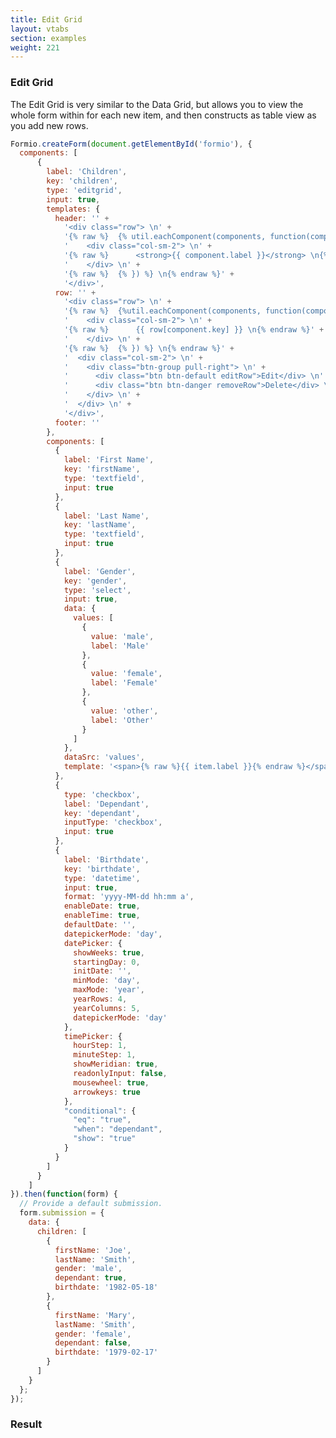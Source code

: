 ```yaml
---
title: Edit Grid
layout: vtabs
section: examples
weight: 221
---
```

### Edit Grid
The Edit Grid is very similar to the Data Grid, but allows you to view the whole form within for each new item, and then
constructs as table view as you add new rows.

```js
Formio.createForm(document.getElementById('formio'), {
  components: [
      {
        label: 'Children',
        key: 'children',
        type: 'editgrid',
        input: true,
        templates: {
          header: '' +
            '<div class="row"> \n' +
            '{% raw %}  {% util.eachComponent(components, function(component) { %} \n{% endraw %}' +
            '    <div class="col-sm-2"> \n' +
            '{% raw %}      <strong>{{ component.label }}</strong> \n{% endraw %}' +
            '    </div> \n' +
            '{% raw %}  {% }) %} \n{% endraw %}' +
            '</div>',
          row: '' +
            '<div class="row"> \n' +
            '{% raw %}  {%util.eachComponent(components, function(component) { %} \n{% endraw %}' +
            '    <div class="col-sm-2"> \n' +
            '{% raw %}      {{ row[component.key] }} \n{% endraw %}' +
            '    </div> \n' +
            '{% raw %}  {% }) %} \n{% endraw %}' +
            '  <div class="col-sm-2"> \n' +
            '    <div class="btn-group pull-right"> \n' +
            '      <div class="btn btn-default editRow">Edit</div> \n' +
            '      <div class="btn btn-danger removeRow">Delete</div> \n' +
            '    </div> \n' +
            '  </div> \n' +
            '</div>',
          footer: ''
        },
        components: [
          {
            label: 'First Name',
            key: 'firstName',
            type: 'textfield',
            input: true
          },
          {
            label: 'Last Name',
            key: 'lastName',
            type: 'textfield',
            input: true
          },
          {
            label: 'Gender',
            key: 'gender',
            type: 'select',
            input: true,
            data: {
              values: [
                {
                  value: 'male',
                  label: 'Male'
                },
                {
                  value: 'female',
                  label: 'Female'
                },
                {
                  value: 'other',
                  label: 'Other'
                }
              ]
            },
            dataSrc: 'values',
            template: '<span>{% raw %}{{ item.label }}{% endraw %}</span>'
          },
          {
            type: 'checkbox',
            label: 'Dependant',
            key: 'dependant',
            inputType: 'checkbox',
            input: true
          },
          {
            label: 'Birthdate',
            key: 'birthdate',
            type: 'datetime',
            input: true,
            format: 'yyyy-MM-dd hh:mm a',
            enableDate: true,
            enableTime: true,
            defaultDate: '',
            datepickerMode: 'day',
            datePicker: {
              showWeeks: true,
              startingDay: 0,
              initDate: '',
              minMode: 'day',
              maxMode: 'year',
              yearRows: 4,
              yearColumns: 5,
              datepickerMode: 'day'
            },
            timePicker: {
              hourStep: 1,
              minuteStep: 1,
              showMeridian: true,
              readonlyInput: false,
              mousewheel: true,
              arrowkeys: true
            },
            "conditional": {
              "eq": "true",
              "when": "dependant",
              "show": "true"
            }
          }
        ]
      }
    ]
}).then(function(form) {
  // Provide a default submission.
  form.submission = {
    data: {
      children: [
        {
          firstName: 'Joe',
          lastName: 'Smith',
          gender: 'male',
          dependant: true,
          birthdate: '1982-05-18'
        },
        {
          firstName: 'Mary',
          lastName: 'Smith',
          gender: 'female',
          dependant: false,
          birthdate: '1979-02-17'
        }
      ]
    }
  };
});
````

<h3>Result</h3>
<div class='well'>
<div id='formio'></div>
<script type='text/javascript'>
Formio.createForm(document.getElementById('formio'), {
  components: [
      {
        label: 'Children',
        key: 'children',
        type: 'editgrid',
        input: true,
        templates: {
          header: '' +
            '<div class="row"> \n' +
            '{% raw %}  {%util.eachComponent(components, function(component) { %} \n{% endraw %}' +
            '    <div class="col-sm-2"> \n' +
            '{% raw %}      <strong>{{ component.label }}</strong> \n{% endraw %}' +
            '    </div> \n' +
            '{% raw %}  {% }) %} \n{% endraw %}' +
            '</div>',
          row: '' +
            '<div class="row"> \n' +
            '{% raw %}  {%util.eachComponent(components, function(component) { %} \n{% endraw %}' +
            '    <div class="col-sm-2"> \n' +
            '{% raw %}      {{ row[component.key] }} \n{% endraw %}' +
            '    </div> \n' +
            '{% raw %}  {% }) %} \n{% endraw %}' +
            '  <div class="col-sm-2"> \n' +
            '    <div class="btn-group pull-right"> \n' +
            '      <div class="btn btn-default editRow">Edit</div> \n' +
            '      <div class="btn btn-danger removeRow">Delete</div> \n' +
            '    </div> \n' +
            '  </div> \n' +
            '</div>',
          footer: ''
        },
        components: [
          {
            label: 'First Name',
            key: 'firstName',
            type: 'textfield',
            input: true
          },
          {
            label: 'Last Name',
            key: 'lastName',
            type: 'textfield',
            input: true
          },
          {
            label: 'Gender',
            key: 'gender',
            type: 'select',
            input: true,
            data: {
              values: [
                {
                  value: 'male',
                  label: 'Male'
                },
                {
                  value: 'female',
                  label: 'Female'
                },
                {
                  value: 'other',
                  label: 'Other'
                }
              ]
            },
            dataSrc: 'values',
            template: '<span>{% raw %}{{ item.label }}{% endraw %}</span>'
          },
          {
            type: 'checkbox',
            label: 'Dependant',
            key: 'dependant',
            inputType: 'checkbox',
            input: true
          },
          {
            label: 'Birthdate',
            key: 'birthdate',
            type: 'datetime',
            input: true,
            format: 'yyyy-MM-dd hh:mm a',
            enableDate: true,
            enableTime: true,
            defaultDate: '',
            datepickerMode: 'day',
            datePicker: {
              showWeeks: true,
              startingDay: 0,
              initDate: '',
              minMode: 'day',
              maxMode: 'year',
              yearRows: 4,
              yearColumns: 5,
              datepickerMode: 'day'
            },
            timePicker: {
              hourStep: 1,
              minuteStep: 1,
              showMeridian: true,
              readonlyInput: false,
              mousewheel: true,
              arrowkeys: true
            },
            "conditional": {
              "eq": "true",
              "when": "dependant",
              "show": "true"
            }
          }
        ]
      },
      {
        type: 'button',
        action: 'submit',
        label: 'Submit',
        theme: 'primary',
        key: 'submit'
      }
    ]
}).then(function(form) {
  // Provide a default submission.
  form.submission = {
    data: {
      children: [
        {
          firstName: 'Joe',
          lastName: 'Smith',
          gender: 'male',
          dependant: true,
          birthdate: '1982-05-18'
        },
        {
          firstName: 'Mary',
          lastName: 'Smith',
          gender: 'female',
          dependant: false,
          birthdate: '1979-02-17'
        }
      ]
    }
  };
  
  form.on('submit', function(submission) {
    console.log(submission);
  });
});
</script>
</div>
